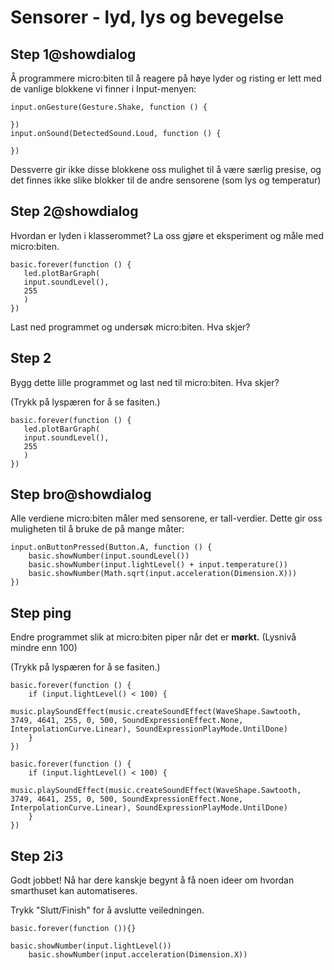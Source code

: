 # Sensorer - lyd, lys og bevegelse

## Step 1@showdialog
Å programmere micro:biten til å reagere på høye lyder og risting er lett med de vanlige blokkene vi finner i Input-menyen:
 ```blocks
 input.onGesture(Gesture.Shake, function () {
	
})
input.onSound(DetectedSound.Loud, function () {
	
})

```
Dessverre gir ikke disse blokkene oss mulighet til å være særlig presise, og det finnes ikke slike blokker til de andre sensorene (som lys og temperatur)


## Step 2@showdialog
Hvordan er lyden i klasserommet? La oss gjøre et eksperiment og måle med micro:biten. 

 ```blocks
basic.forever(function () {
    led.plotBarGraph(
    input.soundLevel(),
    255
    )
})

```
Last ned programmet og undersøk micro:biten. Hva skjer?

## Step 2
Bygg dette lille programmet og last ned til micro:biten. Hva skjer?

(Trykk på lyspæren for å se fasiten.)

 ```blocks
basic.forever(function () {
    led.plotBarGraph(
    input.soundLevel(),
    255
    )
})

```

## Step bro@showdialog
Alle verdiene micro:biten måler med sensorene, er tall-verdier. Dette gir oss muligheten til å bruke de på mange måter:

```blocks
input.onButtonPressed(Button.A, function () {
    basic.showNumber(input.soundLevel())
    basic.showNumber(input.lightLevel() + input.temperature())
    basic.showNumber(Math.sqrt(input.acceleration(Dimension.X)))
})
```

## Step ping 
Endre programmet slik at micro:biten piper når det er **mørkt.** (Lysnivå mindre enn 100)

(Trykk på lyspæren for å se fasiten.)

```blocks
basic.forever(function () {
    if (input.lightLevel() < 100) {
        music.playSoundEffect(music.createSoundEffect(WaveShape.Sawtooth, 3749, 4641, 255, 0, 500, SoundExpressionEffect.None, InterpolationCurve.Linear), SoundExpressionPlayMode.UntilDone)
    }
})
```
```template
basic.forever(function () {
    if (input.lightLevel() < 100) {
        music.playSoundEffect(music.createSoundEffect(WaveShape.Sawtooth, 3749, 4641, 255, 0, 500, SoundExpressionEffect.None, InterpolationCurve.Linear), SoundExpressionPlayMode.UntilDone)
    }
})
```



## Step 2i3

Godt jobbet! Nå har dere kanskje begynt å få noen ideer om hvordan smarthuset kan automatiseres.

Trykk "Slutt/Finish" for å avslutte veiledningen.


```template
basic.forever(function ()){}
```

```ghost
basic.showNumber(input.lightLevel())
    basic.showNumber(input.acceleration(Dimension.X))
```